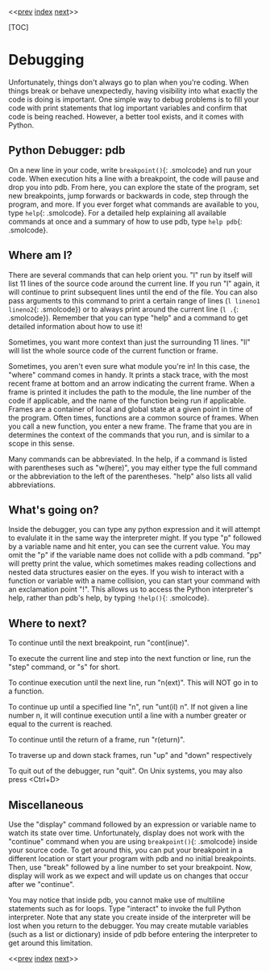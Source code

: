 <<[prev]({{int_operators}}) [index]({{int_index}}) [next]({{int_classes}})>>

[TOC]

# Debugging
Unfortunately, things don't always go to plan when you're coding.
When things break or behave unexpectedly, having visibility into what exactly the code is doing is important.
One simple way to debug problems is to fill your code with print statements that log important variables and confirm that code is being reached.
However, a better tool exists, and it comes with Python.

## Python Debugger: pdb
On a new line in your code, write `breakpoint()`{: .smolcode} and run your code.
When execution hits a line with a breakpoint, the code will pause and drop you into pdb.
From here, you can explore the state of the program, set new breakpoints, jump forwards or backwards in code, step through the program, and more.
If you ever forget what commands are available to you, type `help`{: .smolcode}.
For a detailed help explaining all available commands at once and a summary of how to use pdb, type `help pdb`{: .smolcode}.

## Where am I?
There are several commands that can help orient you.
"l" run by itself will list 11 lines of the source code around the current line.
If you run "l" again, it will continue to print subsequent lines until the end of the file.
You can also pass arguments to this command to print a certain range of lines (`l lineno1 lineno2`{: .smolcode}) or to always print around the current line (`l .`{: .smolcode}).
Remember that you can type "help" and a command to get detailed information about how to use it!

Sometimes, you want more context than just the surrounding 11 lines.
"ll" will list the whole source code of the current function or frame.

Sometimes, you aren't even sure what module you're in!
In this case, the "where" command comes in handy.
It prints a stack trace, with the most recent frame at bottom and an arrow indicating the current frame.
When a frame is printed it includes the path to the module, the line number of the code if applicable, and the name of the function being run if applicable.
Frames are a container of local and global state at a given point in time of the program.
Often times, functions are a common source of frames.
When you call a new function, you enter a new frame.
The frame that you are in determines the context of the commands that you run, and is similar to a scope in this sense.

Many commands can be abbreviated.
In the help, if a command is listed with parentheses such as "w(here)", you may either type the full command or the abbreviation to the left of the parentheses.
"help" also lists all valid abbreviations.

## What's going on?
Inside the debugger, you can type any python expression and it will attempt to evalulate it in the same way the interpreter might.
If you type "p" followed by a variable name and hit enter, you can see the current value.
You may omit the "p" if the variable name does not collide with a pdb command.
"pp" will pretty print the value, which sometimes makes reading collections and nested data structures easier on the eyes.
If you wish to interact with a function or variable with a name collision, you can start your command with an exclamation point "!".
This allows us to access the Python interpreter's help, rather than pdb's help, by typing `!help()`{: .smolcode}.

## Where to next?
To continue until the next breakpoint, run "cont(inue)".

To execute the current line and step into the next function or line, run the "step" command, or "s" for short.

To continue execution until the next line, run "n(ext)". This will NOT go in to a function.

To continue up until a specified line "n", run "unt(il) n".
If not given a line number n, it will continue execution until a line with a number greater or equal to the current is reached.

To continue until the return of a frame, run "r(eturn)".

To traverse up and down stack frames, run "up" and "down" respectively

To quit out of the debugger, run "quit".
On Unix systems, you may also press <Ctrl+D\>

## Miscellaneous
Use the "display" command followed by an expression or variable name to watch its state over time.
Unfortunately, display does not work with the "continue" command when you are using `breakpoint()`{: .smolcode} inside your source code.
To get around this, you can put your breakpoint in a different location or start your program with pdb and no initial breakpoints.
Then, use "break" followed by a line number to set your breakpoint.
Now, display will work as we expect and will update us on changes that occur after we "continue".

You may notice that inside pdb, you cannot make use of multiline statements such as for loops.
Type "interact" to invoke the full Python interpreter.
Note that any state you create inside of the interpreter will be lost when you return to the debugger.
You may create mutable variables (such as a list or dictionary) inside of pdb before entering the interpreter to get around this limitation.

<<[prev]({{int_operators}}) [index]({{int_index}}) [next]({{int_classes}})>>
